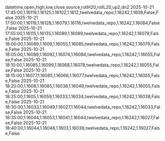 datetime,open,high,low,close,source,rollH20,rollL20,up2,dn2
2025-10-21 17:45:00,1.16119,1.16125,1.16102,1.1612,twelvedata_repo,1.16242,1.1608,False,False
2025-10-21 17:50:00,1.16119,1.16128,1.16079,1.16116,twelvedata_repo,1.16242,1.16084,False,False
2025-10-21 17:55:00,1.16115,1.16135,1.16089,1.16089,twelvedata_repo,1.16242,1.16079,False,False
2025-10-21 18:00:00,1.16089,1.1609,1.16055,1.16085,twelvedata_repo,1.16242,1.16079,False,False
2025-10-21 18:05:00,1.16089,1.16092,1.16074,1.16084,twelvedata_repo,1.16242,1.16055,False,False
2025-10-21 18:10:00,1.16085,1.16099,1.16068,1.16078,twelvedata_repo,1.16242,1.16055,False,False
2025-10-21 18:15:00,1.16077,1.16085,1.16068,1.16077,twelvedata_repo,1.16242,1.16055,False,False
2025-10-21 18:20:00,1.1608,1.16085,1.16038,1.16049,twelvedata_repo,1.16242,1.16055,False,False
2025-10-21 18:25:00,1.1605,1.16059,1.16033,1.16034,twelvedata_repo,1.16242,1.16038,False,False
2025-10-21 18:30:00,1.16033,1.16049,1.16027,1.16044,twelvedata_repo,1.16242,1.16033,False,False
2025-10-21 18:35:00,1.16044,1.16053,1.16041,1.16044,twelvedata_repo,1.16242,1.16027,False,False
2025-10-21 18:40:00,1.16044,1.16046,1.1603,1.16038,twelvedata_repo,1.16242,1.16027,False,False
